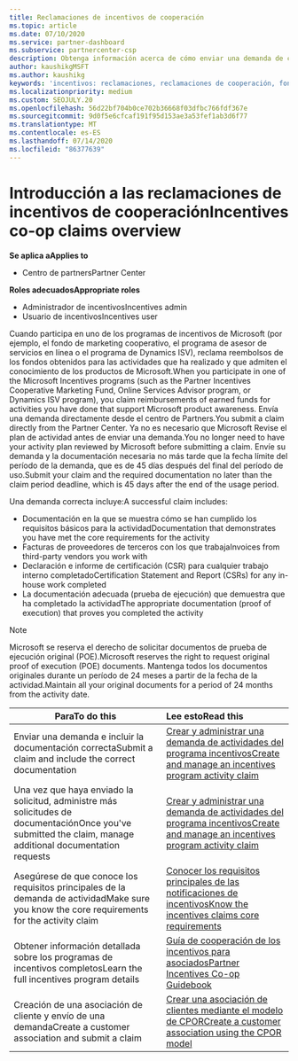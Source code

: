 ```yaml
---
title: Reclamaciones de incentivos de cooperación
ms.topic: article
ms.date: 07/10/2020
ms.service: partner-dashboard
ms.subservice: partnercenter-csp
description: Obtenga información acerca de cómo enviar una demanda de cooperación correcta para sus incentivos organizando la documentación, las facturas, las instrucciones y la prueba de ejecución adecuadas.
author: kaushikgMSFT
ms.author: kaushikg
keywords: 'incentivos: reclamaciones, reclamaciones de cooperación, fondos de cooperación'
ms.localizationpriority: medium
ms.custom: SEOJULY.20
ms.openlocfilehash: 56d22bf704b0ce702b36668f03dfbc766fdf367e
ms.sourcegitcommit: 9d0f5e6cfcaf191f95d153ae3a53fef1ab3d6f77
ms.translationtype: MT
ms.contentlocale: es-ES
ms.lasthandoff: 07/14/2020
ms.locfileid: "86377639"
---
```

# <a name="incentives-co-op-claims-overview"></a><span data-ttu-id="c7b81-104">Introducción a las reclamaciones de incentivos de cooperación</span><span class="sxs-lookup"><span data-stu-id="c7b81-104">Incentives co-op claims overview</span></span>

<span data-ttu-id="c7b81-105">**Se aplica a**</span><span class="sxs-lookup"><span data-stu-id="c7b81-105">**Applies to**</span></span>

- <span data-ttu-id="c7b81-106">Centro de partners</span><span class="sxs-lookup"><span data-stu-id="c7b81-106">Partner Center</span></span>

<span data-ttu-id="c7b81-107">**Roles adecuados**</span><span class="sxs-lookup"><span data-stu-id="c7b81-107">**Appropriate roles**</span></span>

- <span data-ttu-id="c7b81-108">Administrador de incentivos</span><span class="sxs-lookup"><span data-stu-id="c7b81-108">Incentives admin</span></span>
- <span data-ttu-id="c7b81-109">Usuario de incentivos</span><span class="sxs-lookup"><span data-stu-id="c7b81-109">Incentives user</span></span>

<span data-ttu-id="c7b81-110">Cuando participa en uno de los programas de incentivos de Microsoft (por ejemplo, el fondo de marketing cooperativo, el programa de asesor de servicios en línea o el programa de Dynamics ISV), reclama reembolsos de los fondos obtenidos para las actividades que ha realizado y que admiten el conocimiento de los productos de Microsoft.</span><span class="sxs-lookup"><span data-stu-id="c7b81-110">When you participate in one of the Microsoft Incentives programs (such as the Partner Incentives Cooperative Marketing Fund, Online Services Advisor program, or Dynamics ISV program), you claim reimbursements of earned funds for activities you have done that support Microsoft product awareness.</span></span> <span data-ttu-id="c7b81-111">Envía una demanda directamente desde el centro de Partners.</span><span class="sxs-lookup"><span data-stu-id="c7b81-111">You submit a claim directly from the Partner Center.</span></span> <span data-ttu-id="c7b81-112">Ya no es necesario que Microsoft Revise el plan de actividad antes de enviar una demanda.</span><span class="sxs-lookup"><span data-stu-id="c7b81-112">You no longer need to have your activity plan reviewed by Microsoft before submitting a claim.</span></span> <span data-ttu-id="c7b81-113">Envíe su demanda y la documentación necesaria no más tarde que la fecha límite del período de la demanda, que es de 45 días después del final del período de uso.</span><span class="sxs-lookup"><span data-stu-id="c7b81-113">Submit your claim and the required documentation no later than the claim period deadline, which is 45 days after the end of the usage period.</span></span>

<span data-ttu-id="c7b81-114">Una demanda correcta incluye:</span><span class="sxs-lookup"><span data-stu-id="c7b81-114">A successful claim includes:</span></span>

- <span data-ttu-id="c7b81-115">Documentación en la que se muestra cómo se han cumplido los requisitos básicos para la actividad</span><span class="sxs-lookup"><span data-stu-id="c7b81-115">Documentation that demonstrates you have met the core requirements for the activity</span></span>
- <span data-ttu-id="c7b81-116">Facturas de proveedores de terceros con los que trabaja</span><span class="sxs-lookup"><span data-stu-id="c7b81-116">Invoices from third-party vendors you work with</span></span>
- <span data-ttu-id="c7b81-117">Declaración e informe de certificación (CSR) para cualquier trabajo interno completado</span><span class="sxs-lookup"><span data-stu-id="c7b81-117">Certification Statement and Report (CSRs) for any in-house work completed</span></span>
- <span data-ttu-id="c7b81-118">La documentación adecuada (prueba de ejecución) que demuestra que ha completado la actividad</span><span class="sxs-lookup"><span data-stu-id="c7b81-118">The appropriate documentation (proof of execution) that proves you completed the activity</span></span> 

>[!NOTE]
><span data-ttu-id="c7b81-119">Microsoft se reserva el derecho de solicitar documentos de prueba de ejecución original (POE).</span><span class="sxs-lookup"><span data-stu-id="c7b81-119">Microsoft reserves the right to request original proof of execution (POE) documents.</span></span> <span data-ttu-id="c7b81-120">Mantenga todos los documentos originales durante un período de 24 meses a partir de la fecha de la actividad.</span><span class="sxs-lookup"><span data-stu-id="c7b81-120">Maintain all your original documents for a period of 24 months from the activity date.</span></span> 

|<span data-ttu-id="c7b81-121">**Para**</span><span class="sxs-lookup"><span data-stu-id="c7b81-121">**To do this**</span></span>   |<span data-ttu-id="c7b81-122">**Lee esto**</span><span class="sxs-lookup"><span data-stu-id="c7b81-122">**Read this**</span></span>   |
|-----------------|:--------------------------------------|
|<span data-ttu-id="c7b81-123">Enviar una demanda e incluir la documentación correcta</span><span class="sxs-lookup"><span data-stu-id="c7b81-123">Submit a claim and include the correct documentation</span></span>|[<span data-ttu-id="c7b81-124">Crear y administrar una demanda de actividades del programa incentivos</span><span class="sxs-lookup"><span data-stu-id="c7b81-124">Create and manage an incentives program activity claim</span></span>](create-incentives-claims.md)|
|<span data-ttu-id="c7b81-125">Una vez que haya enviado la solicitud, administre más solicitudes de documentación</span><span class="sxs-lookup"><span data-stu-id="c7b81-125">Once you've submitted the claim, manage additional documentation requests</span></span>|[<span data-ttu-id="c7b81-126">Crear y administrar una demanda de actividades del programa incentivos</span><span class="sxs-lookup"><span data-stu-id="c7b81-126">Create and manage an incentives program activity claim</span></span>](create-incentives-claims.md)  |
|<span data-ttu-id="c7b81-127">Asegúrese de que conoce los requisitos principales de la demanda de actividad</span><span class="sxs-lookup"><span data-stu-id="c7b81-127">Make sure you know the core requirements for the activity claim</span></span>|[<span data-ttu-id="c7b81-128">Conocer los requisitos principales de las notificaciones de incentivos</span><span class="sxs-lookup"><span data-stu-id="c7b81-128">Know the incentives claims core requirements</span></span>](core-requirements.md)   |
|<span data-ttu-id="c7b81-129">Obtener información detallada sobre los programas de incentivos completos</span><span class="sxs-lookup"><span data-stu-id="c7b81-129">Learn the full incentives program details</span></span>|[<span data-ttu-id="c7b81-130">Guía de cooperación de los incentivos para asociados</span><span class="sxs-lookup"><span data-stu-id="c7b81-130">Partner Incentives Co-op Guidebook</span></span>](https://assets.microsoft.com/coop-guidebook.pdf)
|<span data-ttu-id="c7b81-131">Creación de una asociación de cliente y envío de una demanda</span><span class="sxs-lookup"><span data-stu-id="c7b81-131">Create a customer association and submit a claim</span></span> |[<span data-ttu-id="c7b81-132">Crear una asociación de clientes mediante el modelo de CPOR</span><span class="sxs-lookup"><span data-stu-id="c7b81-132">Create a customer association using the CPOR model</span></span>](submit-osa-claim.md)|
                                                                                 
                                   
